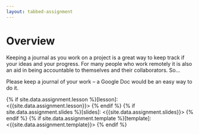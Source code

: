 ```yaml
---
layout: tabbed-assignment
---
```


# Overview

<!--img class="overview-image" src=""-->

Keeping a journal as you work on a project is a great way to keep track if your ideas and your progress. For many people who work remotely it is also an aid in being accountable to themselves and their collaborators. So…

Please keep a journal of your work – a Google Doc would be an easy way to do it.

<!-- Don't edit links here, change them in _data/assignment.yml instead, -->

{% if site.data.assignment.lesson   %}[lesson]: <{{site.data.assignment.lesson}}>     {% endif %}
{% if site.data.assignment.slides   %}[slides]:   <{{site.data.assignment.slides}}>   {% endif %}
{% if site.data.assignment.template %}[template]: <{{site.data.assignment.template}}> {% endif %}
